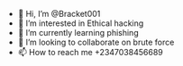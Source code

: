 - 👋 Hi, I’m @Bracket001
- 👀 I’m interested in Ethical hacking 
- 🌱 I’m currently learning phishing 
- 💞️ I’m looking to collaborate on brute force
- 📫 How to reach me +2347038456689

<!---
Bracket001/Bracket001 is a ✨ special ✨ repository because its `README.md` (this file) appears on your GitHub profile.
You can click the Preview link to take a look at your changes.
--->
